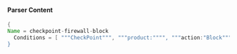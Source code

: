 #### Parser Content
```Java
{
Name = checkpoint-firewall-block
  Conditions = [ """CheckPoint""", """product:"""", """action:"Block"""" ]
}
```